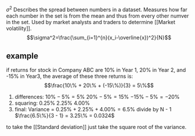 $\sigma^2$ Describes the spread between numbers in a dataset.
Measures how far each number in the set is from the mean and thus from every other numver in the set. Used by market analysts and traders to determine [[Market volatility]].
$$\sigma^2=\frac{\sum_{i=1}^{n}(x_i-\overline{x})^2}{N}$$
## example
if returns for stock in Company ABC are 10% in Year 1, 20% in Year 2, and -15% in Year3, the average of these three returns is: 
$$\frac{10\% + 20\% + (-15\%)}{3} = 5\%$$
1. differences:
$10\% - 5\% = 5\%$
$20\% - 5\% = 15\%$
$-15\% - 5\% = -20\%$
2. squaring:
$0.25\%$
$2.25\%$
$4.00\%$
3. final:
Variance = $0.25\% + 2.25\% + 4.00\% = 6.5\%$
divide by N - 1
$\frac{6.5\%}{3 - 1} = 3.25\% = 0.0324$

to take the [[Standard deviation]] just take the square root of the variance.

